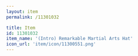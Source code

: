 ```yaml
---
layout: item
permalink: /11301032

title: Item
id: 11301032
item_name: '(Intro) Remarkable Martial Arts Hat'
icon_url: 'item/icon/11300551.png'
---
```

